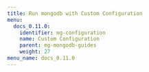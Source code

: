 ```yaml
---
title: Run mongodb with Custom Configuration
menu:
  docs_0.11.0:
    identifier: mg-configuration
    name: Custom Configuration
    parent: mg-mongodb-guides
    weight: 27
menu_name: docs_0.11.0
---
```


